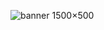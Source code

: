 ![banner 1500×500](https://github.com/nocstra/nocstra/assets/167856269/7caeb189-68b7-488f-a541-74a1ffc88974)
